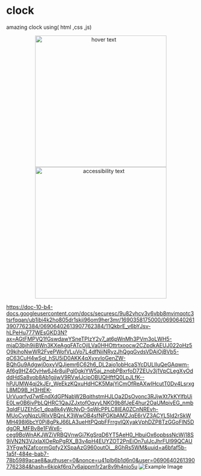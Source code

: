 # clock
amazing clock using( html ,css ,js)
<p align="center">
  <img src="https://drive.google.com/file/d/11QkbrE_v6bYJsv-hLPeHu777WEsGKD3N/view?usp=sharing" width="350" title="hover text">
  <img src="your_relative_path_here_number_2_large_name" width="350" alt="accessibility text">
</p>

https://doc-10-b4-docs.googleusercontent.com/docs/securesc/9u82vhcv3v6vbb8mvimqotc3tsrfqqan/ub1ibi4k2ho805dr1skji96om9her3mr/1690358175000/06906402613907762384/06906402613907762384/11QkbrE_v6bYJsv-hLPeHu777WEsGKD3N?ax=AGtFMPVQ1fGswdawYSneTPIzY2y7_at6pWnMh3PVm3oLWH5-mjaD3bjh9iiBWn3KXeAgqFATcOjlLVa0HHOttrtxoocw2CZpdkAEUJ022oHz5O9kihoNwWR2FvePWofVLuVo7L4dfNiiNRyzJhQgqGvdsVDAiOjBVb5-qC63CuH4wSgl_hSU5iD0AKK4qXyxvIoGenZW-BQhGu9Adgwj0oxyVQJjemr6C62h6_DL2ajo1obHcaSYcDULIIuQeGAqwm-Af6g9HZ4OyHw6J4r8ujPgl0gkiYW5aj_znqbPBxrfoD7ZEUv3j1VpCLegXyOdddHdSa8vob8Ab1gjjwV9RVwIJcipOBUQHftfQ0LpJLfK--hPJUMW4qj2kJEr_WeEkzKQxuHdHCK5MajYiCmOfReAXwIHcutT0Dv4LsrxgL8MD9B_H3HtEK-UrVuqrfyd7wtEndXdGPNabW2BqithstmHJLOa2DsOvonc3RJjwXt7kKYlfbUiE0Lw0B6ivPbLQHRC1QaJZJxtofOqyyLNKO9b8fJeE4hur2OaUMpivEG_nmb3qIdFUZEh5c1_dpa8k4yWcNyD-5pWcPPLC8IEA0ZCnNREvh-MUoCvgNqzURIxVBQnLK3WwOB4sfNPGKbAMZJqE6rVZ3ACYL5Id2rSkWMH498l6bcY0Pj8gPkJ66LA3ueHtPQqbFFrrgvIQXyakVphDZP8TzGGoFlN5DdgOR_MFBv8e1FWx6-ceg9BoWnAKJWZiVRBQVnwGi7KgSrqD6YT5AeH0_HbuiOx6opbssNcWj18S9iVN2N3VJxlaXOeRpPgRX_B3v4pH4EUYZOT2PnEiOn7ulJcJhrFUl99QCAU3YFgwNZafcormGpfy2XSpaAzG960outOi__8GhRs5WM&uuid=a6bfaf5b-1a5f-484e-bab7-78b5989acae8&authuser=0&nonce=u41plb6b1d6n0&user=06906402613907762384&hash=6kipkf6rq7v6ajppm1r2ar8v9h4nio5u
![Example Image](https://drive.google.com/uc?id=11QkbrE_v6bYJsv-hLPeHu777WEsGKD3N)
